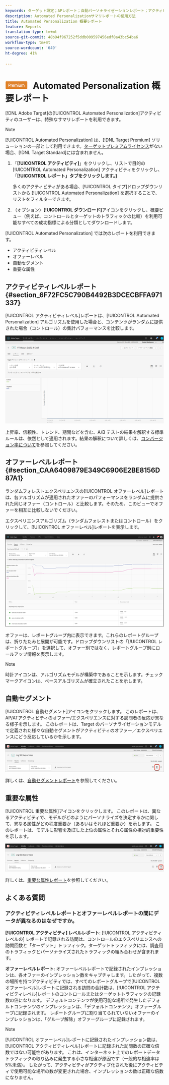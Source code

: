 ```yaml
---
keywords: ターゲット設定；APレポート；自動パーソナライゼーションレポート；アクティビティレベルレポート；オファーレベルレポート；オファー詳細レポート；faq
description: Automated Personalizationサマリレポートの使用方法
title: Automated Personalization 概要レポート
feature: Reports
translation-type: tm+mt
source-git-commit: 48b94f967252f5ddb009597456edf0a43bc54ba6
workflow-type: tm+mt
source-wordcount: '649'
ht-degree: 41%

---
```



# ![Premium](/help/assets/premium.png) Automated Personalization 概要レポート

[!DNL Adobe Target]の[!UICONTROL Automated Personalization]アクティビティのユーザーは、特殊なサマリレポートを利用できます。

>[!NOTE]
>
>[!UICONTROL Automated Personalization] は、[!DNL Target Premium] ソリューションの一部として利用できます。[ターゲットプレミアムライセンス](/help/c-intro/intro.md#premium)がない場合、[!DNL Target Standard]には含まれません。

1. 「**[!UICONTROL アクティビティ]**」をクリックし、リストで目的の [!UICONTROL Automated Personalization] アクティビティをクリックし、「**[!UICONTROL レポート」タブをクリックします。]**

   多くのアクティビティがある場合、[!UICONTROL タイプ]ドロップダウンリストから [!UICONTROL Automated Personalization] を選択することで、リストをフィルターできます。

1. （オプション）**[!UICONTROL ダウンロード]**&#x200B;アイコンをクリックし、概要ビュー（例えば、コントロールとターゲットのトラフィックの比較）を利用可能なすべての成功指標による分類としてダウンロードします。

[!UICONTROL Automated Personalization] では次のレポートを利用できます。

* アクティビティレベル
* オファーレベル
* 自動セグメント
* 重要な属性

## アクティビティレベルレポート {#section_6F72FC5C790B4492B3DCECBFFA971337}

[!UICONTROL アクティビティレベル]レポートは、[!UICONTROL Automated Personalization] アルゴリズムを使用した場合と、コンテンツがランダムに提供された場合（コントロール）の集計パフォーマンスを比較します。

![アクティビティレベルレポート](/help/c-reports/assets/box_plot_ap.png)

上昇率、信頼性、トレンド、期間などを含む、A/B テストの結果を解釈する標準ルールは、依然として適用されます。結果の解釈について詳しくは、[コンバージョン率について](/help/c-reports/conversion-rate.md#concept_2D9FEDE8F94A485DAC86D611BFBDC844)を参照してください。

## オファーレベルレポート {#section_CAA6409879E349C6906E2BE8156D87A1}

ランダムフォレストエクスペリエンスの[!UICONTROL オファーレベル]レポートは、各アルゴリズムが適用されたオファーのパフォーマンスをランダムに提供された同じオファー（コントロール）と比較します。そのため、このビューでオファーを相互に比較しないでください。

エクスペリエンスアルゴリズム（ランダムフォレストまたはコントロール）をクリックして、[!UICONTROL オファーレベル]レポートを表示します。

![](assets/ap_OfferLevelRpt.png)

オファーは、レポートグループ内に表示できます。これらのレポートグループは、折りたたみと展開が可能です。ドロップダウンリストの「[!UICONTROL レポートグループ]」を選択して、オファー別ではなく、レポートグループ別にロールアップ情報を表示します。

>[!NOTE]
>
>時計アイコンは、アルゴリズムモデルが構築中であることを示します。チェックマークアイコンは、ベースアルゴリズムが確立されたことを示します。

## 自動セグメント

[!UICONTROL 自動セグメント]アイコンをクリックします。 このレポートは、AP/ATアクティビティのオファー/エクスペリエンスに対する訪問者の反応が異なる様子を示します。 このレポートは、Target のパーソナライゼーションモデルで定義された様々な自動セグメントがアクティビティのオファー／エクスペリエンスにどう反応しているかを示します。

![自動セグメントアイコン](/help/c-reports/assets/icon-automated-sements-ap.png)

詳しくは、[自動セグメントレポート](/help/c-reports/c-personalization-insights-reports/automated-segments-report.md)を参照してください。

## 重要な属性

[!UICONTROL 重要な属性]アイコンをクリックします。 このレポートは、異なるアクティビティで、モデルがどのようにパーソナライズを決定するかに関して、異なる属性がどの程度重要か（あるいはそれほど重要か）を示します。 このレポートは、モデルに影響を及ぼした上位の属性とそれら属性の相対的重要性を示します。

![重要な属性アイコン](/help/c-reports/assets/icon-important-attributes-ap.png)

詳しくは、[重要な属性レポート](/help/c-reports/c-personalization-insights-reports/important-attributes-report.md)を参照してください。

## よくある質問

### アクティビティレベルレポートとオファーレベルレポートの間にデータが異なるのはなぜですか。

**[!UICONTROL アクティビティ] レベルレポート**: [!UICONTROL アクティビティレベルの] レポートで記録される訪問は、コントロールのエクスペリエンスへの訪問回数と「ターゲット」トラフィック。ターゲットトラフィックには、調査用のトラフィックとパーソナライズされたトラフィックの組み合わせが含まれます。

**オファーレベルレポート**:  オファーレベルレポートで記録されたインプレッションは、各オファーのインプレッション数をキャプチャします。したがって、複数の場所を持つアクティビティでは、すべてのレポートグループで[!UICONTROL オファーレベル]レポートに記録される訪問の合計数は、[!UICONTROL アクティビティレベル]レポートのコントロールまたはターゲットトラフィックの記録数の倍になります。 デフォルトコンテンツが使用可能な場所で発生したデフォルトコンテンツのインプレッションは、「デフォルトコンテンツ」オファーグループに記録されます。 レポートグループに割り当てられていないオファーのインプレッションは、「グループ解除」オファーグループに記録されます。

>[!NOTE]
>
>[!UICONTROL オファーレベル]レポートに記録されたインプレッション数は、[!UICONTROL アクティビティレベル]レポートに記録された訪問数の正確な倍数ではない可能性があります。 これは、インターネット上でのレポートデータトラフィックの取り込みに発生する小さな相違が原因です（一般的な相違率は5%未満）。 したがって、アクティビティがアクティブ化された後にアクティビティで使用可能な場所の数が変更された場合、インプレッションの数は正確な倍数になりません。
